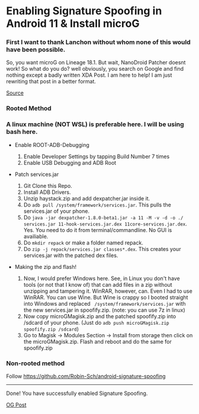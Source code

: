 # Enabling Signature Spoofing in Android 11 & Install microG
### First I want to thank Lanchon without whom none of this would have been possible. 
So, you want microG on Lineage 18.1. But wait, NanoDroid Patcher doesnt work! So what do you do? well obviously, you search on Google and find nothing except a badly written XDA Post.
I am here to help! I am just rewriting that post in a better format.

[Source](https://forum.xda-developers.com/t/signature-spoofing-on-unsuported-android-11-r-roms.4214143/)

### Rooted Method
### A linux machine (NOT WSL) is preferable here. I will be using bash here.

- Enable ROOT-ADB-Debugging
  1. Enable Developer Settings by tapping Build Number 7 times
  2. Enable USB Debugging and ADB Root

- Patch services.jar
  1. Git Clone this Repo.
  2. Install ADB Drivers.
  3. Unzip haystack.zip and add dexpatcher.jar inside it. 
  4. Do ```adb pull /system/framework/services.jar```. This pulls the services.jar of your phone.
  5. Do ```java -jar dexpatcher-1.8.0-beta1.jar -a 11 -M -v -d -o ./ services.jar 11-hook-services.jar.dex 11core-services.jar.dex```. Yes. You need to do it from terminal/commandline. No GUI is availiable.
  6. Do ```mkdir repack``` or make a folder named repack.
  7. Do ```zip -j repack/services.jar classes*.dex```. This creates your services.jar with the patched dex files.

- Making the zip and flash!
  1. Now, I would prefer Windows here. See, in Linux you don't have tools (or not that I know of) that can add files in a zip without unzipping and tampering it. WinRAR, however, can. Even I had to use WinRAR. You can use Wine. But Wine is crappy so I booted straight into Windows and replaced ``` /system/framework/services.jar``` with the new services.jar in spoofify.zip. (note: you can use 7z in linux)
  2. Now copy microGMagisk.zip and the patched spoofify.zip into /sdcard of your phone. (Just do ```adb push microGMagisk.zip spoofify.zip /sdcard```)
  3. Go to Magisk -> Modules Section -> Install from storage then click on the microGMagisk.zip. Flash and reboot and do the same for spoofify.zip

### Non-rooted method
Follow https://github.com/Robin-Sch/android-signature-spoofing

------------
Done! You have successfully enabled Signature Spoofing.

[OG Post](https://forum.xda-developers.com/t/signature-spoofing-on-unsuported-android-11-r-roms.4214143/)


